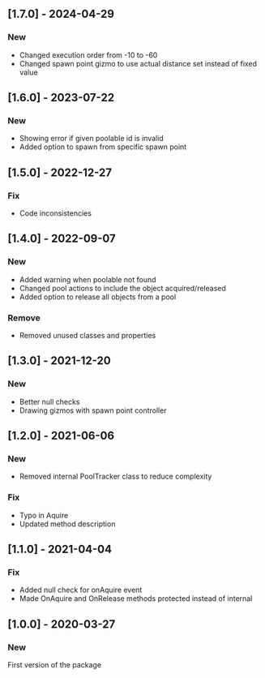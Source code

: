 ## [1.7.0] - 2024-04-29

### New
* Changed execution order from -10 to -60
* Changed spawn point gizmo to use actual distance set instead of fixed value

## [1.6.0] - 2023-07-22

### New
* Showing error if given poolable id is invalid
* Added option to spawn from specific spawn point

## [1.5.0] - 2022-12-27

### Fix
* Code inconsistencies

## [1.4.0] - 2022-09-07

### New
* Added warning when poolable not found
* Changed pool actions to include the object acquired/released
* Added option to release all objects from a pool

### Remove
* Removed unused classes and properties

## [1.3.0] - 2021-12-20

### New
* Better null checks
* Drawing gizmos with spawn point controller

## [1.2.0] - 2021-06-06

### New
* Removed internal PoolTracker class to reduce complexity

### Fix
* Typo in Aquire
* Updated method description

## [1.1.0] - 2021-04-04

### Fix
* Added null check for onAquire event
* Made OnAquire and OnRelease methods protected instead of internal

## [1.0.0] - 2020-03-27

### New
First version of the package